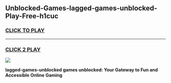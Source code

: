
## Unblocked-Games-lagged-games-unblocked-Play-Free-h1cuc
<h3>
<a href="https://premium76.site?title=lagged-games-unblocked&ref=20A">CLICK TO PLAY</a></h3>
<hr>

<h3>
<a href="https://premium76.site?title=lagged-games-unblocked&ref=20A">CLICK 2 PLAY</a>
  
</h3>

<a href="https://premium76.site?title=lagged-games-unblocked&ref=20A"><img src="https://clearcache.store/games.png"></a>


**lagged-games-unblocked games unblocked: Your Gateway to Fun and Accessible Online Gaming**
